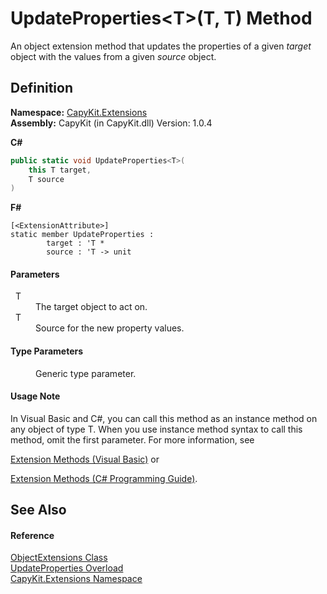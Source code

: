 # UpdateProperties&lt;T&gt;(T, T) Method


An object extension method that updates the properties of a given *target* object with the values from a given *source* object.



## Definition
**Namespace:** <a href="N_CapyKit_Extensions.md">CapyKit.Extensions</a>  
**Assembly:** CapyKit (in CapyKit.dll) Version: 1.0.4

**C#**
``` C#
public static void UpdateProperties<T>(
	this T target,
	T source
)

```
**F#**
``` F#
[<ExtensionAttribute>]
static member UpdateProperties : 
        target : 'T * 
        source : 'T -> unit 
```



#### Parameters
<dl><dt>  T</dt><dd>The target object to act on.</dd><dt>  T</dt><dd>Source for the new property values.</dd></dl>

#### Type Parameters
<dl><dt /><dd>Generic type parameter.</dd></dl>

#### Usage Note
In Visual Basic and C#, you can call this method as an instance method on any object of type T. When you use instance method syntax to call this method, omit the first parameter. For more information, see <a href="https://docs.microsoft.com/dotnet/visual-basic/programming-guide/language-features/procedures/extension-methods" target="_blank" rel="noopener noreferrer">

Extension Methods (Visual Basic)</a> or <a href="https://docs.microsoft.com/dotnet/csharp/programming-guide/classes-and-structs/extension-methods" target="_blank" rel="noopener noreferrer">

Extension Methods (C# Programming Guide)</a>.

## See Also


#### Reference
<a href="T_CapyKit_Extensions_ObjectExtensions.md">ObjectExtensions Class</a>  
<a href="Overload_CapyKit_Extensions_ObjectExtensions_UpdateProperties.md">UpdateProperties Overload</a>  
<a href="N_CapyKit_Extensions.md">CapyKit.Extensions Namespace</a>  
